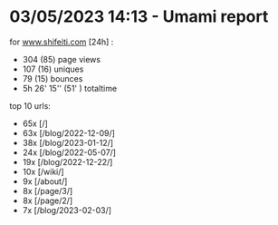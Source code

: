 # 03/05/2023 14:13 - Umami report
for www.shifeiti.com [24h] :

 - 304 (85) page views
 - 107 (16) uniques
 - 79 (15) bounces
 - 5h 26' 15'' (51' ) totaltime


top 10 urls:
 - 65x [/]
 - 63x [/blog/2022-12-09/]
 - 38x [/blog/2023-01-12/]
 - 24x [/blog/2022-05-07/]
 - 19x [/blog/2022-12-22/]
 - 10x [/wiki/]
 - 9x [/about/]
 - 8x [/page/3/]
 - 8x [/page/2/]
 - 7x [/blog/2023-02-03/]



